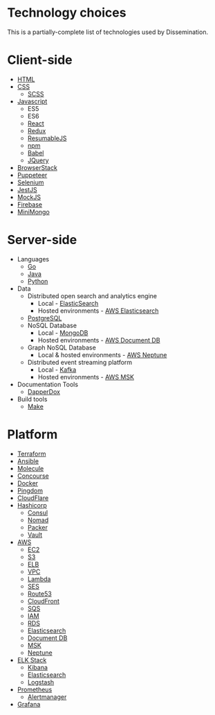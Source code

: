 Technology choices
==================

This is a partially-complete list of technologies used by Dissemination.

# Client-side

* [HTML](https://developer.mozilla.org/en-US/docs/Web/Guide/HTML/HTML5)
* [CSS](https://developer.mozilla.org/en-US/docs/Web/CSS/CSS3)
  * [SCSS](https://sass-lang.com/)
* [Javascript](https://developer.mozilla.org/en-US/docs/Web/JavaScript)
  * ES5
  * ES6
  * [React](https://reactjs.org/)
  * [Redux](https://redux.js.org/)
  * [ResumableJS](http://www.resumablejs.com/)
  * [npm](https://www.npmjs.com/)
  * [Babel](https://babeljs.io/)
  * [JQuery](https://jquery.com/)
* [BrowserStack](https://www.browserstack.com/)
* [Puppeteer](https://github.com/GoogleChrome/puppeteer)
* [Selenium](https://www.seleniumhq.org/)
* [JestJS](https://jestjs.io/)
* [MockJS](https://www.npmjs.com/package/mockjs)
* [Firebase](https://firebase.google.com/)
* [MiniMongo](https://www.npmjs.com/package/minimongo)

# Server-side

* Languages
  * [Go](https://golang.org/)
  * [Java](http://www.oracle.com/technetwork/java/javase/downloads/index.html)
  * [Python](https://www.python.org/)
* Data
  * Distributed open search and analytics engine
    * Local - [ElasticSearch](https://www.elastic.co/)
    * Hosted environments - [AWS Elasticsearch](https://aws.amazon.com/elasticsearch-service/)
  * [PostgreSQL](https://www.postgresql.org/)
  * NoSQL Database
    * Local - [MongoDB](https://www.mongodb.com/)
    * Hosted environments - [AWS Document DB](https://aws.amazon.com/documentdb/)
  *  Graph NoSQL Database
     * Local & hosted environments - [AWS Neptune](https://aws.amazon.com/neptune/)
  * Distributed event streaming platform
    * Local - [Kafka](https://kafka.apache.org/)
    * Hosted environments - [AWS MSK](https://aws.amazon.com/msk/)
* Documentation Tools
  * [DapperDox](http://dapperdox.io/)
* Build tools
  * [Make](https://www.gnu.org/software/make/)

# Platform

* [Terraform](https://www.terraform.io/)
* [Ansible](https://www.ansible.com/)
* [Molecule](https://molecule.readthedocs.io/en/stable/)
* [Concourse](https://concourse-ci.org/)
* [Docker](https://www.docker.com/)
* [Pingdom](https://www.pingdom.com/)
* [CloudFlare](https://www.cloudflare.com/)
* [Hashicorp](https://www.hashicorp.com/)
  * [Consul](https://www.consul.io/)
  * [Nomad](https://www.nomadproject.io/)
  * [Packer](https://www.packer.io/)
  * [Vault](https://www.vaultproject.io/)
* [AWS](https://aws.amazon.com/)
  * [EC2](https://aws.amazon.com/ec2/)
  * [S3](https://aws.amazon.com/s3/)
  * [ELB](https://aws.amazon.com/elasticloadbalancing/)
  * [VPC](https://aws.amazon.com/vpc/)
  * [Lambda](https://aws.amazon.com/lambda/)
  * [SES](https://aws.amazon.com/ses/)
  * [Route53](https://aws.amazon.com/route53/)
  * [CloudFront](https://aws.amazon.com/cloudfront/)
  * [SQS](https://aws.amazon.com/sqs/)
  * [IAM](https://aws.amazon.com/iam/)
  * [RDS](https://aws.amazon.com/rds/)
  * [Elasticsearch](https://aws.amazon.com/elasticsearch-service/)
  * [Document DB](https://aws.amazon.com/documentdb/)
  * [MSK](https://aws.amazon.com/msk/)
  * [Neptune](https://aws.amazon.com/neptune/)
* [ELK Stack](https://www.elastic.co/elk-stack)
  * [Kibana](https://www.elastic.co/products/kibana)
  * [Elasticsearch](https://www.elastic.co/products/elasticsearch)
  * [Logstash](https://www.elastic.co/products/logstash)
* [Prometheus](https://prometheus.io/)
  * [Alertmanager](https://prometheus.io/docs/alerting/alertmanager/)
* [Grafana](https://grafana.com/)

